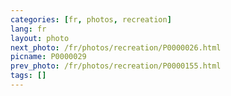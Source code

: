 ```yaml
---
categories: [fr, photos, recreation]
lang: fr
layout: photo
next_photo: /fr/photos/recreation/P0000026.html
picname: P0000029
prev_photo: /fr/photos/recreation/P0000155.html
tags: []
---
```

